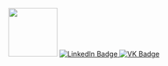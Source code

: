 <div id="badges" align="center">
  <img src="https://media.giphy.com/media/M9gbBd9nbDrOTu1Mqx/giphy.gif" width="100"/>
  <a href="https://www.linkedin.com/in/evgeniy-shchukin-7bb481249/">
  <img src="https://img.shields.io/badge/LinkedIn-blue?style=for-the-badge&logo=linkedin&logoColor=white" alt="LinkedIn Badge"/>
  </a>
  <a href="https://vk.com/evgeniy_shukin">
  <img src="https://img.shields.io/badge/VK-blue?logo=vk&logo%D0%A1olor=white&style=for-the-badge" alt="VK Badge"/>
  </a>
</div>
